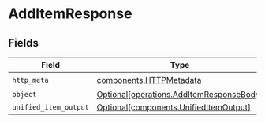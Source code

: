 # AddItemResponse


## Fields

| Field                                                                                      | Type                                                                                       | Required                                                                                   | Description                                                                                |
| ------------------------------------------------------------------------------------------ | ------------------------------------------------------------------------------------------ | ------------------------------------------------------------------------------------------ | ------------------------------------------------------------------------------------------ |
| `http_meta`                                                                                | [components.HTTPMetadata](../../models/components/httpmetadata.md)                         | :heavy_check_mark:                                                                         | N/A                                                                                        |
| `object`                                                                                   | [Optional[operations.AddItemResponseBody]](../../models/operations/additemresponsebody.md) | :heavy_minus_sign:                                                                         | N/A                                                                                        |
| `unified_item_output`                                                                      | [Optional[components.UnifiedItemOutput]](../../models/components/unifieditemoutput.md)     | :heavy_minus_sign:                                                                         | N/A                                                                                        |